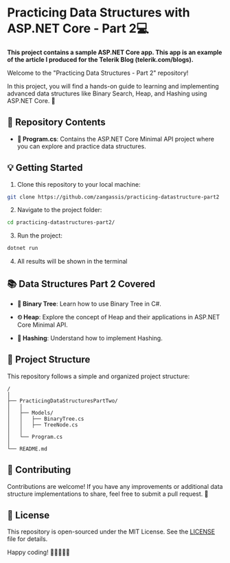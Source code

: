 # Practicing Data Structures with ASP.NET Core - Part 2💻

**This project contains a sample ASP.NET Core app. This app is an example of the article I produced for the Telerik Blog (telerik.com/blogs).**

Welcome to the "Practicing Data Structures - Part 2" repository! 

In this project, you will find a hands-on guide to learning and implementing advanced data structures like Binary Search, Heap, and Hashing using ASP.NET Core. 🚀

## 📁 Repository Contents

- **📂 Program.cs**: Contains the ASP.NET Core Minimal API project where you can explore and practice data structures.

## 💡 Getting Started

1. Clone this repository to your local machine:

```bash
git clone https://github.com/zangassis/practicing-datastructure-part2
```

2. Navigate to the project folder:

```bash
cd practicing-datastructures-part2/
```

3. Run the project:

```bash
dotnet run
```

4. All results will be shown in the terminal

## 📚 Data Structures Part 2 Covered

- **🌳 Binary Tree**: Learn how to use Binary Tree in C#.

- **⏲ Heap**: Explore the concept of Heap and their applications in ASP.NET Core Minimal API.

- **🔐 Hashing**: Understand how to implement Hashing.

## 🚧 Project Structure

This repository follows a simple and organized project structure:

```
/
│
├── PracticingDataStructuresPartTwo/
│   │
│   ├── Models/
│   │   ├── BinaryTree.cs
│   │   ├── TreeNode.cs
│   │
│   └── Program.cs
│
└── README.md
```

## 🤝 Contributing

Contributions are welcome! If you have any improvements or additional data structure implementations to share, feel free to submit a pull request. 🤗

## 📃 License

This repository is open-sourced under the MIT License. See the [LICENSE](LICENSE) file for details.

Happy coding! 🎉👨‍💻👩‍💻
